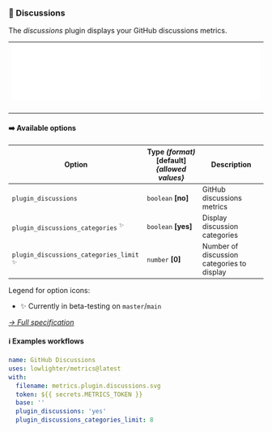 ### 💬 Discussions

The *discussions* plugin displays your GitHub discussions metrics.

<table>
  <td align="center">
    <img src="https://github.com/lowlighter/lowlighter/blob/master/metrics.plugin.discussions.svg">
    <img width="900" height="1" alt="">
  </td>
</table>

#### ➡️ Available options

<!--options-->
| Option | Type *(format)* **[default]** *{allowed values}* | Description |
| ------ | -------------------------------- | ----------- |
| `plugin_discussions` | `boolean` **[no]** | GitHub discussions metrics |
| `plugin_discussions_categories` <sup>✨</sup> | `boolean` **[yes]** | Display discussion categories |
| `plugin_discussions_categories_limit` <sup>✨</sup> | `number` **[0]** | Number of discussion categories to display |


Legend for option icons:
* ✨ Currently in beta-testing on `master`/`main`
<!--/options-->

*[→ Full specification](metadata.yml)*

#### ℹ️ Examples workflows

<!--examples-->
```yaml
name: GitHub Discussions
uses: lowlighter/metrics@latest
with:
  filename: metrics.plugin.discussions.svg
  token: ${{ secrets.METRICS_TOKEN }}
  base: ''
  plugin_discussions: 'yes'
  plugin_discussions_categories_limit: 8

```
<!--/examples-->